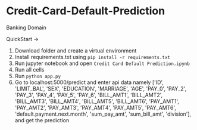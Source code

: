 # Credit-Card-Default-Prediction
Banking Domain 

QuickStart ->

1. Download folder and create a virtual environment
2. Install requirements.txt using `pip install -r requirements.txt`
3. Run jupyter notebook and open `Credit Card Default Prediction.ipynb`
4. Run all cells
5. Run `python app.py`
6. Go to localhost:5000/predict and enter api data namely ['ID', 'LIMIT_BAL', 'SEX', 'EDUCATION', 'MARRIAGE', 'AGE', 'PAY_0',
       'PAY_2', 'PAY_3', 'PAY_4', 'PAY_5', 'PAY_6', 'BILL_AMT1', 'BILL_AMT2',
       'BILL_AMT3', 'BILL_AMT4', 'BILL_AMT5', 'BILL_AMT6', 'PAY_AMT1',
       'PAY_AMT2', 'PAY_AMT3', 'PAY_AMT4', 'PAY_AMT5', 'PAY_AMT6',
       'default.payment.next.month', 'sum_pay_amt', 'sum_bill_amt',
       'division'], and get the prediction
